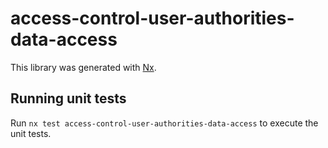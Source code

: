 # access-control-user-authorities-data-access

This library was generated with [Nx](https://nx.dev).

## Running unit tests

Run `nx test access-control-user-authorities-data-access` to execute the unit tests.
